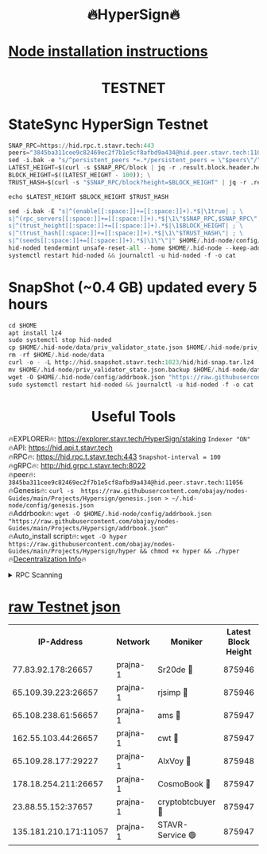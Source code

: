 <h1 align="center"> 🔥HyperSign🔥</h1>

[Node installation instructions](https://github.com/obajay/nodes-Guides/tree/main/Projects/Hypersign)
=

<h1 align="center"> TESTNET</h1>

# StateSync HyperSign Testnet
```python
SNAP_RPC=https://hid.rpc.t.stavr.tech:443
peers="3845ba311cee9c82469ec2f7b1e5cf8afbd9a434@hid.peer.stavr.tech:11056"
sed -i.bak -e "s/^persistent_peers *=.*/persistent_peers = \"$peers\"/" $HOME/.hid-node/config/config.toml
LATEST_HEIGHT=$(curl -s $SNAP_RPC/block | jq -r .result.block.header.height); \
BLOCK_HEIGHT=$((LATEST_HEIGHT - 100)); \
TRUST_HASH=$(curl -s "$SNAP_RPC/block?height=$BLOCK_HEIGHT" | jq -r .result.block_id.hash)

echo $LATEST_HEIGHT $BLOCK_HEIGHT $TRUST_HASH

sed -i.bak -E "s|^(enable[[:space:]]+=[[:space:]]+).*$|\1true| ; \
s|^(rpc_servers[[:space:]]+=[[:space:]]+).*$|\1\"$SNAP_RPC,$SNAP_RPC\"| ; \
s|^(trust_height[[:space:]]+=[[:space:]]+).*$|\1$BLOCK_HEIGHT| ; \
s|^(trust_hash[[:space:]]+=[[:space:]]+).*$|\1\"$TRUST_HASH\"| ; \
s|^(seeds[[:space:]]+=[[:space:]]+).*$|\1\"\"|" $HOME/.hid-node/config/config.toml
hid-noded tendermint unsafe-reset-all --home $HOME/.hid-node --keep-addr-book
systemctl restart hid-noded && journalctl -u hid-noded -f -o cat
```
# SnapShot (~0.4 GB) updated every 5 hours
```python
cd $HOME
apt install lz4
sudo systemctl stop hid-noded
cp $HOME/.hid-node/data/priv_validator_state.json $HOME/.hid-node/priv_validator_state.json.backup
rm -rf $HOME/.hid-node/data
curl -o - -L http://hid.snapshot.stavr.tech:1023/hid/hid-snap.tar.lz4 | lz4 -c -d - | tar -x -C $HOME/.hid-node --strip-components 2
mv $HOME/.hid-node/priv_validator_state.json.backup $HOME/.hid-node/data/priv_validator_state.json
wget -O $HOME/.hid-node/config/addrbook.json "https://raw.githubusercontent.com/obajay/nodes-Guides/main/Projects/Hypersign/addrbook.json"
sudo systemctl restart hid-noded && journalctl -u hid-noded -f -o cat
```

 <h1 align="center"> Useful Tools</h1>

🔥EXPLORER🔥:      https://explorer.stavr.tech/HyperSign/staking        `Indexer "ON"` \
🔥API:             https://hid.api.t.stavr.tech \
🔥RPC🔥:           https://hid.rpc.t.stavr.tech:443              `Snapshot-interval = 100` \
🔥gRPC🔥:          http://hid.grpc.t.stavr.tech:8022 \
🔥peer🔥:          `3845ba311cee9c82469ec2f7b1e5cf8afbd9a434@hid.peer.stavr.tech:11056` \
🔥Genesis🔥:     ```curl -s  https://raw.githubusercontent.com/obajay/nodes-Guides/main/Projects/Hypersign/genesis.json > ~/.hid-node/config/genesis.json``` \
🔥Addrbook🔥:    ```wget -O $HOME/.hid-node/config/addrbook.json "https://raw.githubusercontent.com/obajay/nodes-Guides/main/Projects/Hypersign/addrbook.json"``` \
🔥Auto_install script🔥: ```wget -O hyper https://raw.githubusercontent.com/obajay/nodes-Guides/main/Projects/Hypersign/hyper && chmod +x hyper && ./hyper``` \
🔥[Decentralization Info](https://github.com/obajay/StateSync-snapshots/tree/main/Projects/Hypersign/Decentralization)🔥

<details>
<summary>RPC Scanning</summary>

<h2 align="center"> We scan nodes in real time every 4 hours. And we provide the final result of RPC endpoints.
We cannot influence the operation of these nodes in any way. </h2>


```python
If Voting Power is higher than 0 --> then the Node is a validator of the network and may be subject to attack and be a potential threat to the chain.
```
```python
We marked such validators with a red symbol
```

</details>

[raw Testnet json](https://rpc-check.hypert.stavr.tech/hypert/rpc-hypert-result.json)
=

<table><tr><th>IP-Address</th><th>Network</th><th>Moniker</th><th>Latest Block Height</th><th>Earliest Block Height</th><th>Catching Up</th><th>Tx Index</th><th>Voting Power</th><th>Scan Time</th></tr><tr><td>77.83.92.178:26657</td><td>prajna-1</td><td>Sr20de 🔴</td><td>875946</td><td>1</td><td>False</td><td>on</td><td>1080256</td><td>2024-02-16T04:42:31.669231590UTC</td></tr><tr><td>65.109.39.223:26657</td><td>prajna-1</td><td>rjsimp 🔴</td><td>875946</td><td>1</td><td>False</td><td>on</td><td>1193886</td><td>2024-02-16T04:42:34.043174829UTC</td></tr><tr><td>65.108.238.61:56657</td><td>prajna-1</td><td>ams 🔴</td><td>875947</td><td>1</td><td>False</td><td>on</td><td>1233956</td><td>2024-02-16T04:42:40.863757417UTC</td></tr><tr><td>162.55.103.44:26657</td><td>prajna-1</td><td>cwt 🔴</td><td>875947</td><td>1</td><td>False</td><td>on</td><td>989833</td><td>2024-02-16T04:42:43.463628657UTC</td></tr><tr><td>65.109.28.177:29227</td><td>prajna-1</td><td>AlxVoy 🔴</td><td>875948</td><td>1</td><td>False</td><td>on</td><td>1073855</td><td>2024-02-16T04:42:52.241518370UTC</td></tr><tr><td>178.18.254.211:26657</td><td>prajna-1</td><td>CosmoBook 🔴</td><td>875947</td><td>108201</td><td>False</td><td>on</td><td>990495</td><td>2024-02-16T04:42:40.495375894UTC</td></tr><tr><td>23.88.55.152:37657</td><td>prajna-1</td><td>cryptobtcbuyer 🔴</td><td>875947</td><td>775947</td><td>False</td><td>on</td><td>1220169</td><td>2024-02-16T04:42:43.715096938UTC</td></tr><tr><td>135.181.210.171:11057</td><td>prajna-1</td><td>STAVR-Service 🟢</td><td>875947</td><td>873401</td><td>False</td><td>on</td><td>0</td><td>2024-02-16T04:42:41.186760101UTC</td></tr></table>
